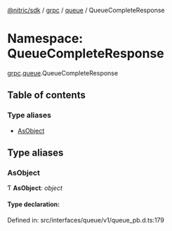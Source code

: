 [@nitric/sdk](../README.md) / [grpc](grpc.md) / [queue](grpc.queue.md) / QueueCompleteResponse

# Namespace: QueueCompleteResponse

[grpc](grpc.md).[queue](grpc.queue.md).QueueCompleteResponse

## Table of contents

### Type aliases

- [AsObject](grpc.queue.queuecompleteresponse.md#asobject)

## Type aliases

### AsObject

Ƭ **AsObject**: *object*

#### Type declaration:

Defined in: src/interfaces/queue/v1/queue_pb.d.ts:179
